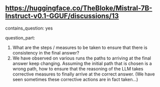 ## https://huggingface.co/TheBloke/Mistral-7B-Instruct-v0.1-GGUF/discussions/13

contains_question: yes

question_part: 
1. What are the steps / measures to be taken to ensure that there is consistency in the final answer?
2. We have observed on various runs the paths to arriving at the final answer keep changing. Assuming the initial path that is chosen is a wrong path, how to ensure that the reasoning of the LLM takes corrective measures to finally arrive at the correct answer. (We have seen sometimes these corrective actions are in fact taken...)